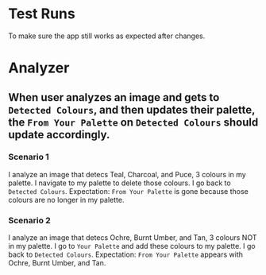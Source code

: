 #  Test Runs

To make sure the app still works as expected after changes.

# Analyzer

## When user analyzes an image and gets to `Detected Colours`, and then updates their palette, the `From Your Palette` on `Detected Colours` should update accordingly.

### Scenario 1
I analyze an image that detecs Teal, Charcoal, and Puce, 3 colours in my palette.
I navigate to my palette to delete those colours.
I go back to `Detected Colours`.
Expectation: `From Your Palette` is gone because those colours are no longer in my palette.

### Scenario 2
I analyze an image that detecs Ochre, Burnt Umber, and Tan, 3 colours NOT in my palette.
I go to `Your Palette` and add these colours to my palette.
I go back to `Detected Colours`.
Expectation: `From Your Palette` appears with Ochre, Burnt Umber, and Tan.
